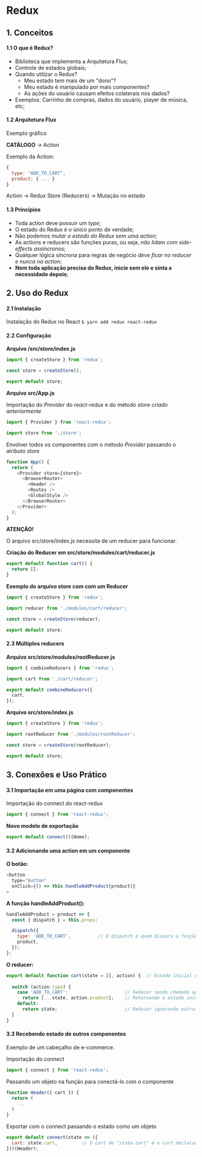 # Redux

## 1. Conceitos

#### 1.1 O que é Redux?

* Biblioteca que implementa a Arquitetura Flux;
* Controle de estados globais;
* Quando utilizar o Redux?
  * Meu estado tem mais de um "dono"?
  * Meu estado é manipulado por mais componentes?
  * As ações do usuário causam efeitos colaterais nos dados?
* Exemplos: Carrinho de compras, dados do usuário, player de música, etc;

#### 1.2 Arquitetura Flux

Exemplo gráfico

**CATÁLOGO** -> Action

Exemplo da Action:

```js
{
  type: "ADD_TO_CART",
  product: { ... }
}
```

Action -> Redux Store (Reducers) -> Mutação no estado

#### 1.3 Princípios

* Toda action deve possuir um *type*;
* O estado do Redux é o único ponto de verdade;
* Não podemos *mutar o estado do Redux sem uma action*;
* As actions e reducers são funções puras, ou seja, *não lidam com side-effects assíncronos*;
* Qualquer lógica síncrona para regras de negócio *deve ficar no reducer e nunca na action*;
* **Nem toda aplicação precisa do Redux, inicie sem ele e sinta a necessidade depois**;

## 2. Uso do Redux

#### 2.1 Instalação

Instalação do Redux no React
`$ yarn add redux react-redux`

#### 2.2 Configuração

**Arquivo /src/store/index.js**

```js
import { createStore } from 'redux';

const store = createStore();

export default store;
```

**Arquivo src/App.js**

Importação do *Provider* do *react-redux* e do método *store criado anteriormente*

```js
import { Provider } from 'react-redux';

import store from './store';
```

Envolver todos os componentes com o método *Provider* passando o atributo *store*

```js
function App() {
  return (
    <Provider store={store}>
      <BrowserRouter>
        <Header />
        <Routes />
        <GlobalStyle />
      </BrowserRouter>
    </Provider>
  );
}
```

**ATENÇÃO!**

O arquivo src/store/index.js necessita de um reducer para funcionar.

**Criação do Reducer em src/store/modules/cart/reducer.js**

```js
export default function cart() {
  return [];
}
```

**Exemplo do arquivo store com com um Reducer**

```js
import { createStore } from 'redux';

import reducer from './modules/cart/reducer';

const store = createStore(reducer);

export default store;
```

#### 2.3 Múltiplos reducers

**Arquivo src/store/modules/rootReducer.js**

```js
import { combineReducers } from 'redux';

import cart from './cart/reducer';

export default combineReducers({
  cart,
});
```

**Arquivo src/store/index.js**

```js
import { createStore } from 'redux';

import rootReducer from './modules/rootReducer';

const store = createStore(rootReducer);

export default store;
```

## 3. Conexões e Uso Prático

#### 3.1 Importação em uma página com componentes

Importação do connect do react-redux

```js
import { connect } from 'react-redux';
```

**Novo modelo de exportação**

```js
export default connect()(Home);
```

#### 3.2 Adicionando uma action em um componente

**O botão:**

```js
<button
  type="button"
  onClick={() => this.handleAddProduct(product)}
>
```

**A função handleAddProduct():**

```js
handleAddProduct = product => {
  const { dispatch } = this.props;

  dispatch({
    type: 'ADD_TO_CART',          // O dispatch é quem dispara a função e é acessível graças ao connect
    product,
  });
};
```

**O reducer:**

```js
export default function cart(state = [], action) {  // Estado inicial e a ação executada como parâmetro
  
  switch (action.type) {
    case 'ADD_TO_CART':                     // Reducer sendo chamado apenas caso seja o ADD_TO_CART
      return [...state, action.product];    // Retornando o estado inicial + o produto chamado naquela action
    default:                
      return state;                         // Reducer ignorando outras actions que não sejam pertinentes
  }
}
```

#### 3.3 Recebendo estado de outros componentes

Exemplo de um cabeçalho de e-commerce. <br/>

Importação do *connect*

```js
import { connect } from 'react-redux';
```

Passando um objeto na função para conectá-lo com o componente

```js
function Header({ cart }) {
  return (
    ...
  )
}
```

Exportar com o connect passando o estado como um objeto

```js
export default connect(state => ({ 
  cart: state.cart,         // O cart de "state.cart" é o cart declarado no rootReducer
}))(Header);
```